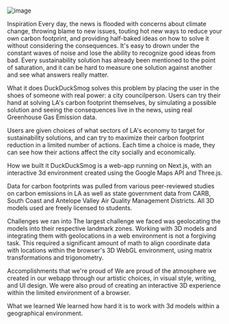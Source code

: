 ![image](https://github.com/johnlorenzini/duckducksmog/assets/71615006/d78197f3-ec0e-4d52-a68e-b1111563369e)

Inspiration
Every day, the news is flooded with concerns about climate change, throwing blame to new issues, touting hot new ways to reduce your own carbon footprint, and providing half-baked ideas on how to solve it without considering the consequences. It's easy to drown under the constant waves of noise and lose the ability to recognize good ideas from bad. Every sustainability solution has already been mentioned to the point of saturation, and it can be hard to measure one solution against another and see what answers really matter.

What it does
DuckDuckSmog solves this problem by placing the user in the shoes of someone with real power: a city councilperson. Users can try their hand at solving LA's carbon footprint themselves, by simulating a possible solution and seeing the consequences live in the news, using real Greenhouse Gas Emission data.

Users are given choices of what sectors of LA's economy to target for sustainability solutions, and can try to maximize their carbon footprint reduction in a limited number of actions. Each time a choice is made, they can see how their actions affect the city socially and economically.

How we built it
DuckDuckSmog is a web-app running on Next.js, with an interactive 3d environment created using the Google Maps API and Three.js.

Data for carbon footprints was pulled from various peer-reviewed studies on carbon emissions in LA as well as state government data from CARB, South Coast and Antelope Valley Air Quality Management Districts. All 3D models used are freely licensed to students.

Challenges we ran into
The largest challenge we faced was geolocating the models into their respective landmark zones. Working with 3D models and integrating them with geolocations in a web environment is not a forgiving task. This required a significant amount of math to align coordinate data with locations within the browser's 3D WebGL environment, using matrix transformations and trigonometry.

Accomplishments that we're proud of
We are proud of the atmosphere we created in our webapp through our artistic choices, in visual style, writing, and UI design. We were also proud of creating an interactive 3D experience within the limited environment of a browser.

What we learned
We learned how hard it is to work with 3d models within a geographical environment.
